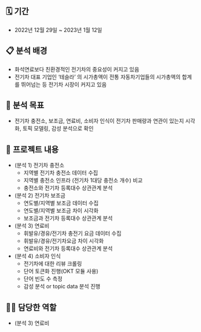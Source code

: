 ## 🗓️ 기간

- 2022년 12월 29일 ~ 2023년 1월 12일

## 📋 분석 배경

- 화석연료보다 친환경적인 전기차의 중요성이 커지고 있음
- 전기차 대표 기업인 ‘테슬라’ 의 시가총액이 전통 자동차기업들의 시가총액의 합계를 뛰어넘는 등 전기차 시장이 커지고 있음

## 📝 분석 목표
- 전기차 충전소, 보조금, 연료비, 소비자 인식이 전기차 판매량과 연관이 있는지 시각화, 토픽 모델링, 감성 분석으로 확인


## 📃 프로젝트 내용

- (분석 1) 전기차 충전소
    - 지역별 전기차 충전소 데이터 수집
    - 지역별 충전소 인프라 (전기차 1대당 충전소 개수) 비교
    - 충전소와 전기차 등록대수 상관관계 분석
- (분석 2) 전기차 보조금
    - 연도별/지역별 보조금 데이터 수집
    - 연도별/지역별 보조금 차이 시각화
    - 보조금과 전기차 등록대수 상관관계 분석
- (분석 3) 연료비
    - 휘발유/경유/전기차 충전기 요금 데이터 수집
    - 휘발유/경유/전기차요금 차이 시각화
    - 연료비와 전기차 등록대수 상관관계 분석
- (분석 4) 소비자 인식
    - 전기차에 대한 리뷰 크롤링
    - 단어 토큰화 진행(OKT 모듈 사용)
    - 단어 빈도 수 측정
    - 감성 분석 or topic data 분석 진행

## 💁‍♀️ 담당한 역할

- (분석 3) 연료비
